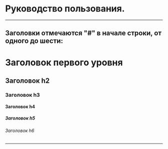 # Руководство пользования.

---

## Заголовки отмечаются "#" в начале строки, от одного до шести:
# Заголовок первого уровня #
## Заголовок h2
### Заголовок h3
#### Заголовок h4
##### Заголовок h5
###### Заголовок h6
---
